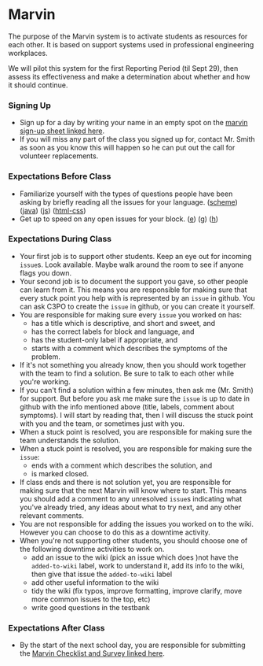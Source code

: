 # Marvin
The purpose of the Marvin system is to activate students as resources for each other. It is based on support systems used in professional engineering workplaces.

We will pilot this system for the first Reporting Period (til Sept 29), then assess its effectiveness and make a determination about whether and how it should continue.

### Signing Up
- Sign up for a day by writing your name in an empty spot on the [marvin sign-up sheet linked here](https://docs.google.com/spreadsheets/d/1GWZrbq7F2G0Cmt_wIc5foC2MAJ5p8YOnbqm5ELSGDVY/edit#gid=0).
- If you will miss any part of the class you signed up for, contact Mr. Smith as soon as you know this will happen so he can put out the call for volunteer replacements.
### Expectations Before Class
- Familiarize yourself with the types of questions people have been asking by briefly reading all the issues for your language. ([scheme](https://github.com/woodstockcs/marvin/labels/scheme)) ([java](https://github.com/woodstockcs/marvin/labels/java)) ([js](https://github.com/woodstockcs/marvin/labels/js)) ([html-css](https://github.com/woodstockcs/marvin/labels/html-css))
- Get up to speed on any open issues for your block. ([e](https://github.com/woodstockcs/marvin/labels/block-e)) ([g](https://github.com/woodstockcs/marvin/labels/block-g)) ([h](https://github.com/woodstockcs/marvin/labels/block-h))
### Expectations During Class
- Your first job is to support other students. Keep an eye out for incoming `issue`s. Look available. Maybe walk around the room to see if anyone flags you down.
- Your second job is to document the support you gave, so other people can learn from it. This means you are responsible for making sure that every stuck point you help with is represented by an `issue` in github. You can ask C3PO to create the `issue` in github, or you can create it yourself.
- You are responsible for making sure every `issue` you worked on has:
  - has a title which is descriptive, and short and sweet, and
  - has the correct labels for block and language, and
  - has the student-only label if appropriate, and
  - starts with a comment which describes the symptoms of the problem.
- If it's not something you already know, then you should work together with the team to find a solution. Be sure to talk to each other while you're working.
- If you can't find a solution within a few minutes, then ask me (Mr. Smith) for support. But before you ask me make sure the `issue` is up to date in github with the info mentioned above (title, labels, comment about symptoms). I will start by reading that, then I will discuss the stuck point with you and the team, or sometimes just with you.
- When a stuck point is resolved, you are responsible for making sure the team understands the solution.
- When a stuck point is resolved, you are responsible for making sure the `issue`:
  - ends with a comment which describes the solution, and
  - is marked closed.
- If class ends and there is not solution yet, you are responsible for making sure that the next Marvin will know where to start. This means you should add a comment to any unresolved `issue`s indicating what you've already tried, any ideas about what to try next, and any other relevant comments.
- You are not responsible for adding the issues you worked on to the wiki. However you can choose to do this as a downtime activity.
- When you're not supporting other students, you should choose one of the following downtime activities to work on.
  - add an issue to the wiki (pick an issue which does )not have the `added-to-wiki` label, work to understand it, add its info to the wiki, then give that issue the `added-to-wiki` label
  - add other useful information to the wiki
  - tidy the wiki (fix typos, improve formatting, improve clarify, move more common issues to the top, etc)
  - write good questions in the testbank
### Expectations After Class
- By the start of the next school day, you are responsible for submitting the [Marvin Checklist and Survey linked here](https://docs.google.com/forms/d/e/1FAIpQLScdgpLvzp0M2tQpytgOVt2NJkrFkybrovvsmcm-TODFwGatig/viewform?usp=sf_link).
